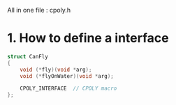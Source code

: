 All in one file : cpoly.h

# 1. How to define a interface

``` C++
struct CanFly 
{
    void (*fly)(void *arg);
    void (*flyOnWater)(void *arg);

    CPOLY_INTERFACE  // CPOLY macro
};
```

